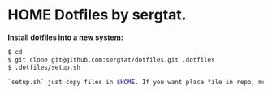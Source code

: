 # HOME Dotfiles by sergtat.

**Install dotfiles into a new system:**
```bash
$ cd
$ git clone git@github.com:sergtat/dotfiles.git .dotfiles
$ .dotfiles/setup.sh

`setup.sh` just copy files in $HOME. If you want place file in repo, move wanted files in .dotefiles and make simbolic link out.
```
